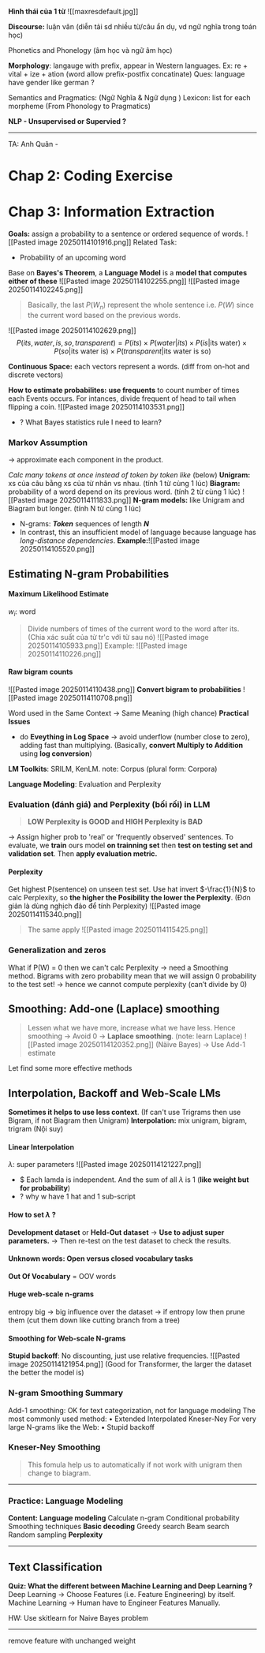 **Hình thái của 1 từ**
![[maxresdefault.jpg]]

**Discourse:** luận văn (diễn tải sd nhiều từ/câu ẩn dụ, vd ngữ nghĩa trong toán học)

Phonetics and Phonelogy (âm học và  ngữ âm học)

**Morphology**: langauge with prefix, appear in Western languages.
Ex: re + vital + ize + ation (word allow prefix-postfix concatinate)
Ques: language have gender like german  ?

Semantics and Pragmatics: (Ngữ Nghĩa & Ngữ dụng )
Lexicon: list for each morpheme (From Phonology to Pragmatics)

**NLP - Unsupervised or Supervied ?**

---
TA: Anh Quân - 
# Chap 2: Coding Exercise

# Chap 3: Information Extraction
**Goals:** assign a probability to a sentence or ordered sequence of words. 
![[Pasted image 20250114101916.png]]
Related Task:
+ Probability of an upcoming word

Base on **Bayes's Theorem**, a **Language Model** is a **model that computes either of these** 
![[Pasted image 20250114102255.png]]
![[Pasted image 20250114102245.png]]
>Basically, the last $P(W_{n})$ represent the whole sentence i.e. $P(W)$ since the current word based on the previous words. 

![[Pasted image 20250114102629.png]]
$$P(its, water, is, so, transparent) = P(its) \times P(water | its) \times P(is|\text{its water}) \times P(so | \text{its water is}) \times  P(transparent | \text{its water is so})$$

**Continuous Space:** each vectors represent a words. 
(diff from on-hot and discrete vectors)

**How to estimate probabilites:** **use frequents** to count number of times each Events occurs. For intances, divide frequent of head to tail when flipping a coin.
![[Pasted image 20250114103531.png]]

+ ? What Bayes statistics rule I need to learn?

### Markov Assumption
-> approximate each component in the product.


*Calc many tokens at once instead of token by token like* (below) 
**Unigram:** xs của câu bằng xs của từ nhân vs nhau. (tính 1 từ cùng 1 lúc)
**Biagram:** probability of a word depend on its previous word. (tính 2 từ cùng 1 lúc)
![[Pasted image 20250114111833.png]]
**N-gram models:** like Unigram and Biagram but longer. (tính N từ cùng 1 lúc) 
+ N-grams: ***Token*** sequences of length ***N***
+ In contrast, this an insufficient model of language because language has *long-distance dependencies*.
**Example:**![[Pasted image 20250114105520.png]]

## Estimating N-gram Probabilities
#### Maximum Likelihood Estimate
$w_{i}$: word
>Divide numbers of times of the current word to the word after its. (Chia xác suất của từ tr'c với từ sau nó)
![[Pasted image 20250114105933.png]]
   Example:
![[Pasted image 20250114110226.png]]

#### Raw bigram counts
![[Pasted image 20250114110438.png]]
**Convert bigram to probabilities**
![[Pasted image 20250114110708.png]]

Word used in the Same Context -> Same Meaning (high chance) 
**Practical Issues**
+ do **Eveything in Log Space** -> avoid underflow (number close to zero), adding fast than multiplying. (Basically, **convert Multiply to Addition** using **log conversion**)

**LM Toolkits**: SRILM, KenLM.
note: Corpus (plural form: Corpora)

**Language Modeling**: Evaluation and Perplexity

### Evaluation (đánh giá) and Perplexity (bối rối) in LLM
>**LOW Perplexity is GOOD and HIGH Perplexity is BAD**

-> Assign higher prob to 'real' or 'frequently observed' sentences.
To evaluate, we **train** ours model **on trainning set** then **test on testing set and validation set**. Then **apply evaluation metric.**

#### Perplexity
Get highest P(sentence) on unseen test set.  Use hat invert $-\frac{1}{N}$ to calc Perplexity, so **the higher the Posibility the lower the Perplexity**. (Đơn giản là dùng nghịch đảo để tính Perplexity)
![[Pasted image 20250114115340.png]]
>The same apply
![[Pasted image 20250114115425.png]]

### Generalization and zeros
What if P(W) = 0 then we can't calc Perplexity -> need a Smoothing method. 
	Bigrams with zero probability mean that we will assign 0 probability to the test set!
	-> hence we cannot compute perplexity (can’t divide by 0)

## Smoothing: Add-one (Laplace) smoothing
>Lessen what we have more, increase what we have less. Hence smoothing -> Avoid 0
-> **Laplace smoothing**. (note: learn Laplace)
![[Pasted image 20250114120352.png]]
  (Näive Bayes) -> Use Add-1 estimate

Let find some more effective methods

## Interpolation, Backoff and Web-Scale LMs

**Sometimes it helps to use less context**. (If can't use Trigrams then use Bigram, if not Biagram then Unigram)
**Interpolation:** mix unigram, bigram, trigram (Nội suy)
#### Linear Interpolation
$\lambda$: super parameters
![[Pasted image 20250114121227.png]]
+ $ Each lamda is independent. And the sum of all $\lambda$ is 1 (**like weight but for probability**) 
+ ? why w have 1 hat and 1 sub-script

#### How to set $\lambda$ ?
**Development dataset** or **Held-Out dataset** -> **Use to adjust super parameters.** -> Then re-test on the test dataset to check the results. 

#### Unknown words: Open versus closed vocabulary tasks
**Out Of Vocabulary** = OOV words


#### Huge web-scale n-grams
entropy big -> big influence over the dataset -> if entropy low then prune them (cut them down like cutting branch from a tree)

#### Smoothing for Web-scale N-grams
**Stupid backoff**: No discounting, just use relative frequencies.
![[Pasted image 20250114121954.png]]
(Good for Transformer, the larger the dataset the better the model is)

### N-gram Smoothing Summary
Add-1 smoothing:
	OK for text categorization, not for language modeling
The most commonly used method:
	• Extended Interpolated Kneser-Ney
For very large N-grams like the Web:
	• Stupid backoff

### Kneser-Ney Smoothing
>This fomula help us to automatically if not work with unigram then change to biagram.

---
### Practice: Language Modeling
**Content:**
	**Language modeling**
		Calculate n-gram
		Conditional probability
		Smoothing techniques
	**Basic decoding**
		Greedy search
		Beam search
		Random sampling
	**Perplexity**

---
## Text Classification 

**Quiz: What the different between Machine Learning and Deep Learning ?**
Deep Learning -> Choose Features (i.e. Feature Engineering) by itself.
Machine Learning -> Human have to Engineer Features Manually.


HW: Use skitlearn for Naive Bayes problem

---

remove feature with unchanged weight   